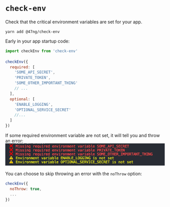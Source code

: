 # `check-env`

Check that the critical environment variables are set for your app.

```
yarn add @47ng/check-env
```

Early in your app startup code:

```js
import checkEnv from 'check-env'

checkEnv({
  required: [
    'SOME_API_SECRET',
    'PRIVATE_TOKEN',
    'SOME_OTHER_IMPORTANT_THING'
    // ...
  ],
  optional: [
    'ENABLE_LOGGING',
    'OPTIONAL_SERVICE_SECRET'
    //...
  ]
})
```

If some required environment variable are not set, it will tell you and throw
an error:
!["CLI output"](output.png)

You can choose to skip throwing an error with the `noThrow` option:

```js
checkEnv({
  noThrow: true,
  ...
})
```
